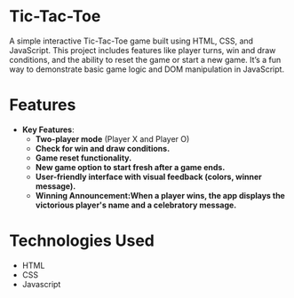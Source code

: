 # Tic-Tac-Toe
A simple interactive Tic-Tac-Toe game built using HTML, CSS, and JavaScript. This project includes features like player turns, win and draw conditions, and the ability to reset the game or start a new game. It’s a fun way to demonstrate basic game logic and DOM manipulation in JavaScript.

# Features
- **Key Features**:
  - **Two-player mode** (Player X and Player O)
  - **Check for win and draw conditions.**
  - **Game reset functionality.**
  - **New game option to start fresh after a game ends.**
  - **User-friendly interface with visual feedback (colors, winner message).**
  - **Winning Announcement:When a player wins, the app displays the victorious player's name and a celebratory message.**
# Technologies Used
- HTML
- CSS
- Javascript

